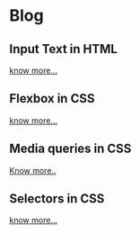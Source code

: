 # Blog

## Input Text in HTML

[know more...](https://sdblog50.hashnode.dev/input-elements-in-html)

## Flexbox in CSS

[know more...](https://sdblog50.hashnode.dev/css-flexbox)

## Media queries in CSS

[Know more..](https://sdblog50.hashnode.dev/media-queries-in-css)

## Selectors in CSS

[know more...](https://sdblog50.hashnode.dev/css-selectors)

